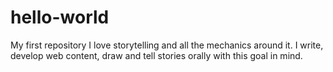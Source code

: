 # hello-world
My first repository
I love storytelling and all the mechanics around it. I write, develop web content, draw and tell stories orally with this goal in mind. 
